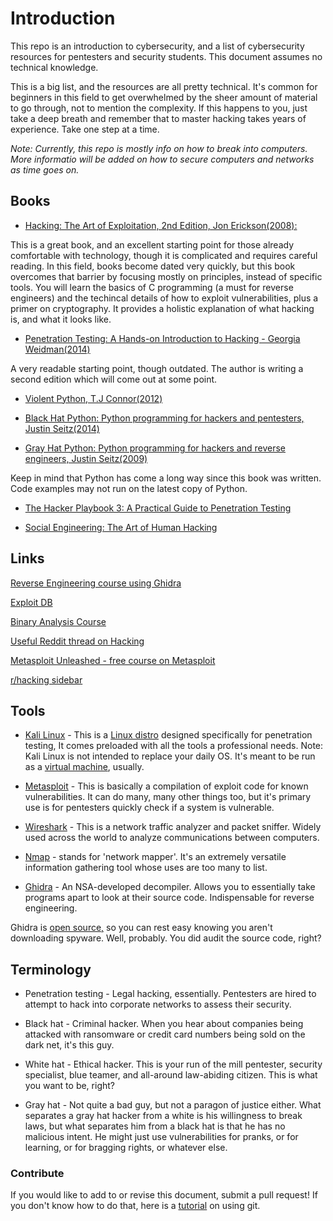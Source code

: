 # Introduction
This repo is an introduction to cybersecurity, and a list of cybersecurity resources for pentesters and security students. This document assumes no technical knowledge.

This is a big list, and the resources are all pretty technical. It's common for beginners in this field to get overwhelmed by the sheer amount of material to go through, not to mention the complexity. If this happens to you, just take a deep breath and remember that to master hacking takes years of experience. Take one step at a time.

*Note: Currently, this repo is mostly info on how to break into computers. More informatio will be added on how to secure computers and networks as time goes on.*

## Books
* [Hacking: The Art of Exploitation, 2nd Edition, Jon Erickson(2008):](https://www.thriftbooks.com/w/hacking-the-art-of-exploitation_jon-erickson/273280/#isbn=1593271441&idiq=5461322)

This is a great book, and an excellent starting point for those already comfortable with technology, though it is complicated and requires careful reading. In this field, books become dated very quickly, but this book overcomes that barrier by focusing mostly on principles, instead of specific tools. You will learn the basics of C programming (a must for reverse engineers) and the techincal details of how to exploit vulnerabilities, plus a primer on cryptography. It provides a holistic explanation of what hacking is, and what it looks like.

* [Penetration Testing: A Hands-on Introduction to Hacking - Georgia Weidman(2014)](https://www.amazon.com/Penetration-Testing-Hands-Introduction-Hacking/dp/1593275641)

A very readable starting point, though outdated. The author is writing a second edition which will come out at some point.

* [Violent Python, T.J Connor(2012)](https://www.academia.edu/4903104/Violent_Python_-_A_Cookbook_for_Hackers_Forensic_Analysts_Penetration_Testers_and_Security_Engineers)

* [Black Hat Python: Python programming for hackers and pentesters, Justin Seitz(2014)](https://olinux.net/wp-content/uploads/2019/01/python.pdf)

* [Gray Hat Python: Python programming for hackers and reverse engineers, Justin Seitz(2009)](https://nostarch.com/ghpython.htm)

Keep in mind that Python has come a long way since this book was written. Code examples may not run on the latest copy of Python.

* [The Hacker Playbook 3: A Practical Guide to Penetration Testing](https://www.amazon.com/Hacker-Playbook-Practical-Penetration-Testing-ebook/dp/B07CSPFYZ2)

* [Social Engineering: The Art of Human Hacking](https://www.amazon.com/Social-Engineering-Art-Human-Hacking/dp/0470639539)

## Links

[Reverse Engineering course using Ghidra](https://hackaday.io/project/172292-introduction-to-reverse-engineering-with-ghidra)

[Exploit DB](https://www.exploit-db.com/)

[Binary Analysis Course](https://maxkersten.nl/binary-analysis-course/)

[Useful Reddit thread on Hacking](https://www.reddit.com/r/hacking/comments/a3oicn/how_to_start_hacking_the_ultimate_two_path_guide/)

[Metasploit Unleashed - free course on Metasploit](https://www.offensive-security.com/metasploit-unleashed/)

[r/hacking sidebar](https://new.reddit.com/r/hacking/wiki/index#wiki_beginning_.26amp.3B_basics_to_hacking)

## Tools

* [Kali Linux](https://www.kali.org/) - This is a [Linux distro](https://en.wikipedia.org/wiki/Linux_distribution) designed specifically for penetration testing, It comes preloaded with all the tools a professional needs. Note: Kali Linux is not intended to replace your daily OS. It's meant to be run as a [virtual machine](https://www.howtogeek.com/196060/beginner-geek-how-to-create-and-use-virtual-machines/), usually.

* [Metasploit](https://www.metasploit.com/) - This is basically a compilation of exploit code for known vulnerabilities. It can do many, many other things too, but it's primary use is for pentesters quickly check if a system is vulnerable.

* [Wireshark](https://www.wireshark.org/) - This is a network traffic analyzer and packet sniffer. Widely used across the world to analyze communications between computers.

* [Nmap](https://nmap.org/) - stands for 'network mapper'. It's an extremely versatile information gathering tool whose uses are too many to list.

* [Ghidra](https://ghidra-sre.org/) - An NSA-developed decompiler. Allows you to essentially take programs apart to look at their source code. Indispensable for reverse engineering.

Ghidra is [open source,](https://opensource.com/resources/what-open-source) so you can rest easy knowing you aren't downloading spyware. Well, probably. You did audit the source code, right?

## Terminology

* Penetration testing - Legal hacking, essentially. Pentesters are hired to attempt to hack into corporate networks to assess their security.

* Black hat - Criminal hacker. When you hear about companies being attacked with ransomware or credit card numbers being sold on the dark net, it's this guy.

* White hat - Ethical hacker. This is your run of the mill pentester, security specialist, blue teamer, and all-around law-abiding citizen. This is what you want to be, right?

* Gray hat - Not quite a bad guy, but not a paragon of justice either. What separates a gray hat hacker from a white is his willingness to break laws, but what separates him from a black hat is that he has no malicious intent. He might just use vulnerabilities for pranks, or for learning, or for bragging rights, or whatever else.

### Contribute

If you would like to add to or revise this document, submit a pull request! If you don't know how to do that, here is a [tutorial](https://product.hubspot.com/blog/git-and-github-tutorial-for-beginners) on using git.

